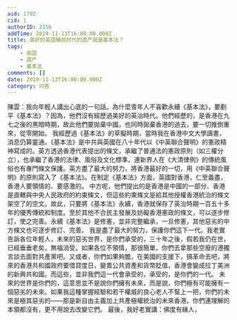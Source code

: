 ```yaml
---
aid: 1792
cid: 1
authorID: 2156
addTime: 2019-11-13T16:00:00.000Z
title: 美好的英国殖民时代的遗产就是基本法？
tags:
    - 英国
    - 遗产
    - 基本法
comments: []
date: 2019-11-13T16:00:00.000Z
category: 问答
---
```


陳雲：我向年輕人講出心底的一句話。為什麼青年人不喜歡永續《基本法》，要剷平《基本法》？因為，他們沒有經歷過美好的英治時代。他們經歷的，是香港在九七之後的黑暗時期，故此他們要拋棄中國，也同時拋棄香港的過去，要一切推倒重來，從零開始。 我經歷過《基本法》的草擬時期，當時我在香港中文大學讀書，消息仍算靈通。《基本法》是中共與英國在八十年代以《中英聯合聲明》的憲政精神寫成的。英方透過香港代表提出的條文，承繼了普通法的憲政原則（如三權分立），也承繼了香港的法律、風俗及文化標準，連新界人在《大清律例》的傳統風俗也有專門條文保護。英方盡了最大的努力，將香港最好的一切，用《中英聯合聲明》的原則寫入了《基本法》。在制定《基本法》方面，英國對香港，仁至義盡，香港人要領情的、要感激的。 中方呢，他們提出的是香港是中國的一部分、香港是直轄與中央人民政府的約束條文，但這些約束條文是給其他授權香港統治的條文架空了的空文。故此，只要將《基本法》永續，香港就保存了英治時期一百五十多年的優秀傳統和制度。至於其他不合民主發展及妨礙香港憲政的條文，可以逐步修訂，使之完善。永續《基本法》是修憲，並非完整繼承，一旦修憲，其他惡劣的中方條文也可逐步修訂、完善。 我是盡了最大的努力，保護你們這下一代。我老實告訴各位年輕人，未來的惡劣世界，是你們承受的，三十年之後，假若我仍在世，已經垂垂老矣，無福消受。如果各位不領情，那很簡單，你們去拿那些空廢的港獨言談去面對共產黨吧。又或者，你們如果夠膽，在美國的支援下，搞革命去吧，將來的香港共和國政府要借貸度日，變賣公共資產和貨幣貶值，香港會變成拉丁美洲的新興共和國。而這些，並非我們這一代會承受的，承受的，是你們的一代。 未來的世界是你們的，這意思並不是說你們擁有未來，而是說，你們極有可能擁有一個惡劣的未來。如果我這種掌握經驗和若干權威的良心老人不幫上一把，你們的未來是極其惡劣的——那是新自由主義加上共產極權統治的未來香港。你們連理解的本領都沒有，更不用說去改變它們。 最後，我好老實講：佛度有緣人，
